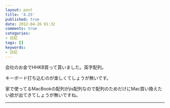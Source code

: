 ```yaml
---
layout: post
title: '4.25'
published: true
date: 2012-04-26 01:32
comments: true
categories:
- 日記
tags: []
keywords:
- 日記
---
```

会社のお金でHHKB買って貰いました。英字配列。

キーボード打ち込むのが楽しくてしょうが無いです。

家で使ってるMacBookの配列がjis配列なので配列のためだけにMac買い換えたい欲が出てきてしょうが無いですね。

---

